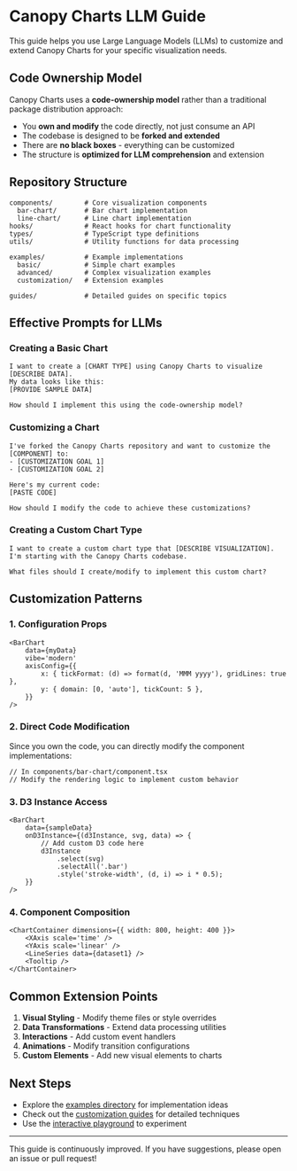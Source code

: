 # Canopy Charts LLM Guide

This guide helps you use Large Language Models (LLMs) to customize and extend Canopy Charts for your specific visualization needs.

## Code Ownership Model

Canopy Charts uses a **code-ownership model** rather than a traditional package distribution approach:

- You **own and modify** the code directly, not just consume an API
- The codebase is designed to be **forked and extended**
- There are **no black boxes** - everything can be customized
- The structure is **optimized for LLM comprehension** and extension

## Repository Structure

```
components/        # Core visualization components
  bar-chart/       # Bar chart implementation
  line-chart/      # Line chart implementation
hooks/             # React hooks for chart functionality
types/             # TypeScript type definitions
utils/             # Utility functions for data processing

examples/          # Example implementations
  basic/           # Simple chart examples
  advanced/        # Complex visualization examples
  customization/   # Extension examples

guides/            # Detailed guides on specific topics
```

## Effective Prompts for LLMs

### Creating a Basic Chart

```
I want to create a [CHART TYPE] using Canopy Charts to visualize [DESCRIBE DATA].
My data looks like this:
[PROVIDE SAMPLE DATA]

How should I implement this using the code-ownership model?
```

### Customizing a Chart

```
I've forked the Canopy Charts repository and want to customize the [COMPONENT] to:
- [CUSTOMIZATION GOAL 1]
- [CUSTOMIZATION GOAL 2]

Here's my current code:
[PASTE CODE]

How should I modify the code to achieve these customizations?
```

### Creating a Custom Chart Type

```
I want to create a custom chart type that [DESCRIBE VISUALIZATION].
I'm starting with the Canopy Charts codebase.

What files should I create/modify to implement this custom chart?
```

## Customization Patterns

### 1. Configuration Props

```tsx
<BarChart
	data={myData}
	vibe='modern'
	axisConfig={{
		x: { tickFormat: (d) => format(d, 'MMM yyyy'), gridLines: true },
		y: { domain: [0, 'auto'], tickCount: 5 },
	}}
/>
```

### 2. Direct Code Modification

Since you own the code, you can directly modify the component implementations:

```tsx
// In components/bar-chart/component.tsx
// Modify the rendering logic to implement custom behavior
```

### 3. D3 Instance Access

```tsx
<BarChart
	data={sampleData}
	onD3Instance={(d3Instance, svg, data) => {
		// Add custom D3 code here
		d3Instance
			.select(svg)
			.selectAll('.bar')
			.style('stroke-width', (d, i) => i * 0.5);
	}}
/>
```

### 4. Component Composition

```tsx
<ChartContainer dimensions={{ width: 800, height: 400 }}>
	<XAxis scale='time' />
	<YAxis scale='linear' />
	<LineSeries data={dataset1} />
	<Tooltip />
</ChartContainer>
```

## Common Extension Points

1. **Visual Styling** - Modify theme files or style overrides
2. **Data Transformations** - Extend data processing utilities
3. **Interactions** - Add custom event handlers
4. **Animations** - Modify transition configurations
5. **Custom Elements** - Add new visual elements to charts

## Next Steps

- Explore the [examples directory](./examples/) for implementation ideas
- Check out the [customization guides](./guides/customization/) for detailed techniques
- Use the [interactive playground](https://canopy-charts.vercel.app) to experiment

---

This guide is continuously improved. If you have suggestions, please open an issue or pull request!
